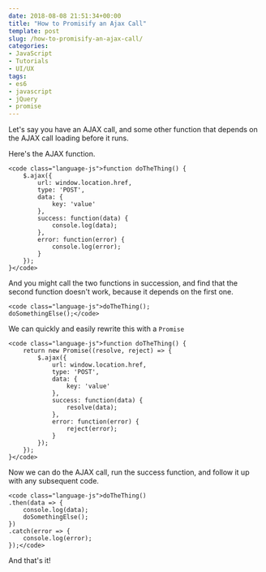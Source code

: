 ```yaml
---
date: 2018-08-08 21:51:34+00:00
title: "How to Promisify an Ajax Call"
template: post
slug: /how-to-promisify-an-ajax-call/
categories:
- JavaScript
- Tutorials
- UI/UX
tags:
- es6
- javascript
- jQuery
- promise
---
```



Let's say you have an AJAX call, and some other function that depends on the AJAX call loading before it runs. 

Here's the AJAX function.


    
    <code class="language-js">function doTheThing() {
        $.ajax({
            url: window.location.href,
            type: 'POST',
            data: {
                key: 'value'
            },
            success: function(data) {
                console.log(data);
            },
            error: function(error) {
                console.log(error);
            }
        });
    }</code>



And you might call the two functions in succession, and find that the second function doesn't work, because it depends on the first one.


    
    <code class="language-js">doTheThing();
    doSomethingElse();</code>



We can quickly and easily rewrite this with a `Promise` 


    
    <code class="language-js">function doTheThing() {
        return new Promise((resolve, reject) => {
            $.ajax({
                url: window.location.href,
                type: 'POST',
                data: {
                    key: 'value'
                },
                success: function(data) {
                    resolve(data);
                },
                error: function(error) {
                    reject(error);
                }
            });
        });
    }</code>



Now we can do the AJAX call, run the success function, and follow it up with any subsequent code.


    
    <code class="language-js">doTheThing()
    .then(data => {
        console.log(data);
        doSomethingElse();
    })
    .catch(error => {
        console.log(error);
    });</code>



And that's it!		
